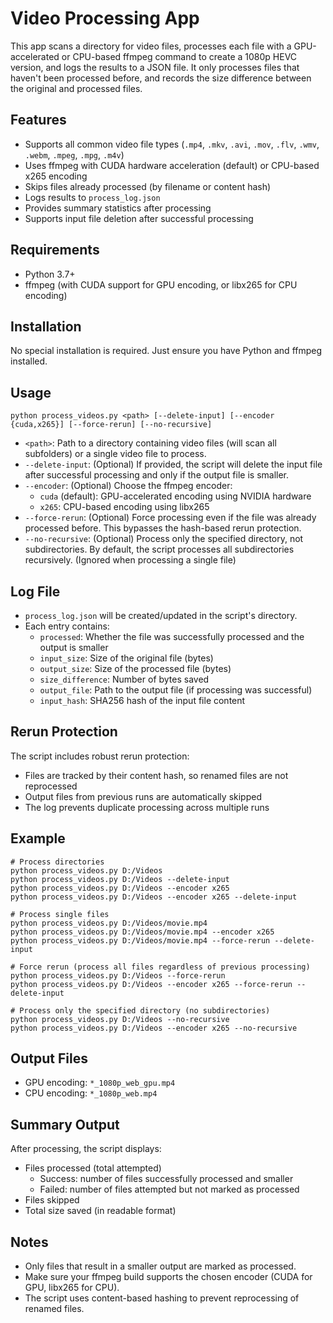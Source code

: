 # Video Processing App

This app scans a directory for video files, processes each file with a GPU-accelerated or CPU-based ffmpeg command to create a 1080p HEVC version, and logs the results to a JSON file. It only processes files that haven't been processed before, and records the size difference between the original and processed files.

## Features
- Supports all common video file types (`.mp4`, `.mkv`, `.avi`, `.mov`, `.flv`, `.wmv`, `.webm`, `.mpeg`, `.mpg`, `.m4v`)
- Uses ffmpeg with CUDA hardware acceleration (default) or CPU-based x265 encoding
- Skips files already processed (by filename or content hash)
- Logs results to `process_log.json`
- Provides summary statistics after processing
- Supports input file deletion after successful processing

## Requirements
- Python 3.7+
- ffmpeg (with CUDA support for GPU encoding, or libx265 for CPU encoding)

## Installation
No special installation is required. Just ensure you have Python and ffmpeg installed.

## Usage
```
python process_videos.py <path> [--delete-input] [--encoder {cuda,x265}] [--force-rerun] [--no-recursive]
```
- `<path>`: Path to a directory containing video files (will scan all subfolders) or a single video file to process.
- `--delete-input`: (Optional) If provided, the script will delete the input file after successful processing and only if the output file is smaller.
- `--encoder`: (Optional) Choose the ffmpeg encoder:
  - `cuda` (default): GPU-accelerated encoding using NVIDIA hardware
  - `x265`: CPU-based encoding using libx265
- `--force-rerun`: (Optional) Force processing even if the file was already processed before. This bypasses the hash-based rerun protection.
- `--no-recursive`: (Optional) Process only the specified directory, not subdirectories. By default, the script processes all subdirectories recursively. (Ignored when processing a single file)

## Log File
- `process_log.json` will be created/updated in the script's directory.
- Each entry contains:
  - `processed`: Whether the file was successfully processed and the output is smaller
  - `input_size`: Size of the original file (bytes)
  - `output_size`: Size of the processed file (bytes)
  - `size_difference`: Number of bytes saved
  - `output_file`: Path to the output file (if processing was successful)
  - `input_hash`: SHA256 hash of the input file content

## Rerun Protection
The script includes robust rerun protection:
- Files are tracked by their content hash, so renamed files are not reprocessed
- Output files from previous runs are automatically skipped
- The log prevents duplicate processing across multiple runs

## Example
```
# Process directories
python process_videos.py D:/Videos
python process_videos.py D:/Videos --delete-input
python process_videos.py D:/Videos --encoder x265
python process_videos.py D:/Videos --encoder x265 --delete-input

# Process single files
python process_videos.py D:/Videos/movie.mp4
python process_videos.py D:/Videos/movie.mp4 --encoder x265
python process_videos.py D:/Videos/movie.mp4 --force-rerun --delete-input

# Force rerun (process all files regardless of previous processing)
python process_videos.py D:/Videos --force-rerun
python process_videos.py D:/Videos --encoder x265 --force-rerun --delete-input

# Process only the specified directory (no subdirectories)
python process_videos.py D:/Videos --no-recursive
python process_videos.py D:/Videos --encoder x265 --no-recursive
```

## Output Files
- GPU encoding: `*_1080p_web_gpu.mp4`
- CPU encoding: `*_1080p_web.mp4`

## Summary Output
After processing, the script displays:
- Files processed (total attempted)
  - Success: number of files successfully processed and smaller
  - Failed: number of files attempted but not marked as processed
- Files skipped
- Total size saved (in readable format)

## Notes
- Only files that result in a smaller output are marked as processed.
- Make sure your ffmpeg build supports the chosen encoder (CUDA for GPU, libx265 for CPU).
- The script uses content-based hashing to prevent reprocessing of renamed files. 